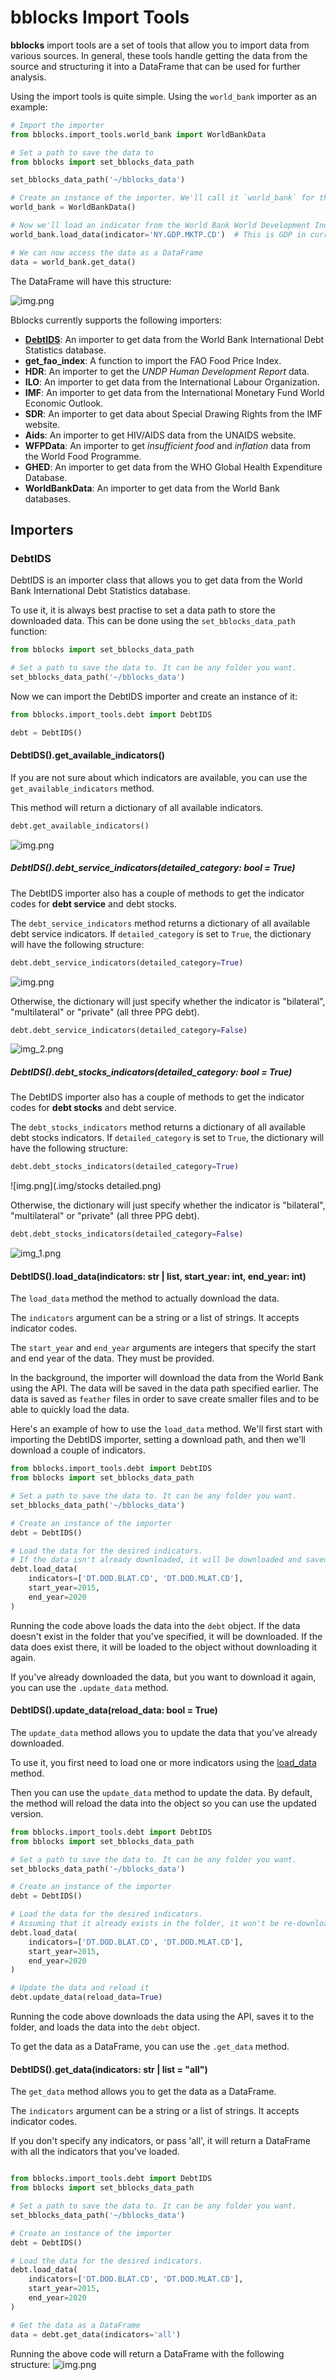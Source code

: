 # bblocks Import Tools

**bblocks** import tools are a set of tools that allow you to import data from various sources. In general,
these tools handle getting the data from the source and structuring it into a DataFrame that can be used
for further analysis.

Using the import tools is quite simple. Using the `world_bank` importer as an example:

```python
# Import the importer
from bblocks.import_tools.world_bank import WorldBankData

# Set a path to save the data to
from bblocks import set_bblocks_data_path

set_bblocks_data_path('~/bblocks_data')

# Create an instance of the importer. We'll call it `world_bank` for this example.
world_bank = WorldBankData()

# Now we'll load an indicator from the World Bank World Development Indicators
world_bank.load_data(indicator='NY.GDP.MKTP.CD')  # This is GDP in current prices

# We can now access the data as a DataFrame
data = world_bank.get_data()
```

The DataFrame will have this structure:

![img.png](.img/get_data_wb_example.png)

Bblocks currently supports the following importers:

- **[DebtIDS](#debtids)**: An importer to get data from the World Bank International Debt Statistics database.
- **get_fao_index**: A function to import the FAO Food Price Index.
- **HDR**: An importer to get the _UNDP Human Development Report_ data.
- **ILO**: An importer to get data from the International Labour Organization.
- **IMF**: An importer to get data from the International Monetary Fund World Economic Outlook.
- **SDR**: An importer to get data about Special Drawing Rights from the IMF website.
- **Aids**: An importer to get HIV/AIDS data from the UNAIDS website.
- **WFPData**: An importer to get _insufficient food_ and _inflation_ data from the World Food Programme.
- **GHED**: An importer to get data from the WHO Global Health Expenditure Database.
- **WorldBankData**: An importer to get data from the World Bank databases.

## Importers

### DebtIDS

DebtIDS is an importer class that allows you to get data from the World Bank International Debt
Statistics database.

To use it, it is always best practise to set a data path to store the downloaded data. This can be done
using the `set_bblocks_data_path` function:

```python
from bblocks import set_bblocks_data_path

# Set a path to save the data to. It can be any folder you want.
set_bblocks_data_path('~/bblocks_data')
```

Now we can import the DebtIDS importer and create an instance of it:

```python
from bblocks.import_tools.debt import DebtIDS

debt = DebtIDS()
```

#### DebtIDS().get_available_indicators()

If you are not sure about which indicators are available,
you can use the `get_available_indicators` method.

This method will return a dictionary of all available indicators.

```python
debt.get_available_indicators()
```

![img.png](.img/debt_data_dict.png)

##### DebtIDS().debt_service_indicators(detailed_category: bool = True)

The DebtIDS importer also has a couple of methods to get the indicator codes
for **debt service** and debt stocks.

The `debt_service_indicators` method returns a dictionary of all available
debt service indicators. If `detailed_category` is set to `True`, the
dictionary will have the following structure:

```python
debt.debt_service_indicators(detailed_category=True)
```

![img.png](.img/service_dict.png)

Otherwise, the dictionary will just specify whether the indicator is
"bilateral", "multilateral" or "private" (all three PPG debt).

```python
debt.debt_service_indicators(detailed_category=False)
```

![img_2.png](.img/service_dict_summary.png)

##### DebtIDS().debt_stocks_indicators(detailed_category: bool = True)

The DebtIDS importer also has a couple of methods to get the indicator codes
for **debt stocks** and debt service.

The `debt_stocks_indicators` method returns a dictionary of all available
debt stocks indicators. If `detailed_category` is set to `True`, the
dictionary will have the following structure:

```python
debt.debt_stocks_indicators(detailed_category=True)
```

![img.png](.img/stocks detailed.png)

Otherwise, the dictionary will just specify whether the indicator is
"bilateral", "multilateral" or "private" (all three PPG debt).

```python
debt.debt_stocks_indicators(detailed_category=False)
```

![img_1.png](.img/stocks_summary.png)

#### DebtIDS().load_data(indicators: str | list, start_year: int, end_year: int)

The `load_data` method the method to actually download the data.

The `indicators` argument can be a string or a list of strings. It accepts indicator codes.

The `start_year` and `end_year` arguments are integers that specify the start and end year of the data.
They must be provided.

In the background, the importer will download the data from the World Bank using the API.
The data will be saved in the data path specified earlier. The data is saved as `feather` files
in order to save create smaller files and to be able to quickly load the data.

Here's an example of how to use the `load_data` method.
We'll first start with importing the DebtIDS importer, setting a download path,
and then we'll download a couple of indicators.

```python
from bblocks.import_tools.debt import DebtIDS
from bblocks import set_bblocks_data_path

# Set a path to save the data to. It can be any folder you want.
set_bblocks_data_path('~/bblocks_data')

# Create an instance of the importer
debt = DebtIDS()

# Load the data for the desired indicators.
# If the data isn't already downloaded, it will be downloaded and saved.
debt.load_data(
    indicators=['DT.DOD.BLAT.CD', 'DT.DOD.MLAT.CD'],
    start_year=2015,
    end_year=2020
)
```

Running the code above loads the data into the `debt` object. If the data doesn't exist in the
folder that you've specified, it will be downloaded. If the data does exist there, it will be
loaded to the object without downloading it again.

If you've already downloaded the data, but you want to download it again, you can use the
`.update_data` method.

#### DebtIDS().update_data(reload_data: bool = True)

The `update_data` method allows you to update the data that you've already downloaded.

To use it, you first need to load one or more indicators using
the [load_data](#debtidsloaddataindicators-str--list-startyear-int-endyear-int) method.

Then you can use the `update_data` method to update the data.
By default, the method will reload the data into the object so you can use the updated version.

```python
from bblocks.import_tools.debt import DebtIDS
from bblocks import set_bblocks_data_path

# Set a path to save the data to. It can be any folder you want.
set_bblocks_data_path('~/bblocks_data')

# Create an instance of the importer
debt = DebtIDS()

# Load the data for the desired indicators.
# Assuming that it already exists in the folder, it won't be re-downloaded.
debt.load_data(
    indicators=['DT.DOD.BLAT.CD', 'DT.DOD.MLAT.CD'],
    start_year=2015,
    end_year=2020
)

# Update the data and reload it
debt.update_data(reload_data=True)
```

Running the code above downloads the data using the API, saves it to the folder,
and loads the data into the `debt` object.

To get the data as a DataFrame, you can use the `.get_data` method.

#### DebtIDS().get_data(indicators: str | list = "all")

The `get_data` method allows you to get the data as a DataFrame.

The `indicators` argument can be a string or a list of strings. It accepts indicator codes.

If you don't specify any indicators, or pass 'all', it will return a DataFrame with all the
indicators that you've loaded.

```python

from bblocks.import_tools.debt import DebtIDS
from bblocks import set_bblocks_data_path

# Set a path to save the data to. It can be any folder you want.
set_bblocks_data_path('~/bblocks_data')

# Create an instance of the importer
debt = DebtIDS()

# Load the data for the desired indicators.
debt.load_data(
    indicators=['DT.DOD.BLAT.CD', 'DT.DOD.MLAT.CD'],
    start_year=2015,
    end_year=2020
)

# Get the data as a DataFrame
data = debt.get_data(indicators='all')
```

Running the above code will return a DataFrame with the following structure:
![img.png](.img/debt_data.png)
